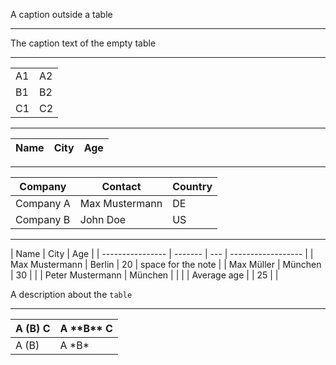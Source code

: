 A caption outside a table

* * *

The caption text of the empty table

* * *

|    |    |
| -- | -- |
| A1 | A2 |
| B1 | B2 |
| C1 | C2 |

* * *

| Name | City | Age |
| ---- | ---- | --- |

* * *

| Company   | Contact        | Country |
| --------- | -------------- | ------- |
| Company A | Max Mustermann | DE      |
| Company B | John Doe       | US      |

* * *

| Name             | City    | Age |
| ---------------- | ------- | --- | ------------------ |
| Max Mustermann   | Berlin  | 20  | space for the note |
| Max Müller       | München | 30  |                    |
| Peter Mustermann | München |     |                    |
| Average age      |         | 25  |                    |

A description about the `table`

* * *

| A (B) C | A \*\*B\** C |
| ------- | ------------ |
| A (B)   | A \*B*       |